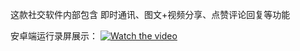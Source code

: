 这款社交软件内部包含 即时通讯、图文+视频分享、点赞评论回复等功能

安卓端运行录屏展示：
[![Watch the video](https://imaptest.oss-cn-beijing.aliyuncs.com/show/WechatIMG3.jpg)](https://imaptest.oss-cn-beijing.aliyuncs.com/show/1579336917262884.mp4)
